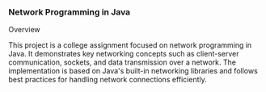 ### Network Programming in Java

Overview

This project is a college assignment focused on network programming in Java. It demonstrates key networking concepts such as client-server communication, sockets, and data transmission over a network. The implementation is based on Java's built-in networking libraries and follows best practices for handling network connections efficiently.
